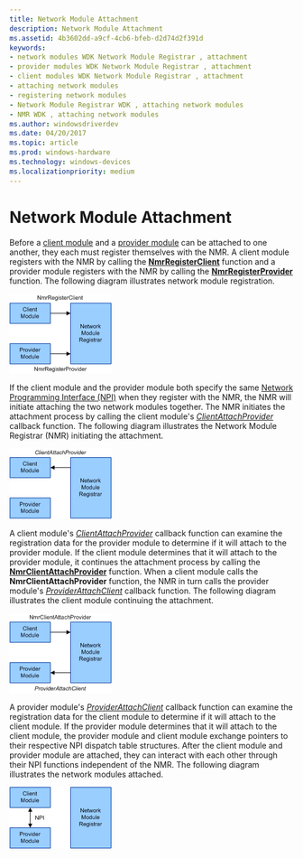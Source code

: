 ```yaml
---
title: Network Module Attachment
description: Network Module Attachment
ms.assetid: 4b3602dd-a9cf-4cb6-bfeb-d2d74d2f391d
keywords:
- network modules WDK Network Module Registrar , attachment
- provider modules WDK Network Module Registrar , attachment
- client modules WDK Network Module Registrar , attachment
- attaching network modules
- registering network modules
- Network Module Registrar WDK , attaching network modules
- NMR WDK , attaching network modules
ms.author: windowsdriverdev
ms.date: 04/20/2017
ms.topic: article
ms.prod: windows-hardware
ms.technology: windows-devices
ms.localizationpriority: medium
---
```


# Network Module Attachment


Before a [client module](client-module.md) and a [provider module](provider-module.md) can be attached to one another, they each must register themselves with the NMR. A client module registers with the NMR by calling the [**NmrRegisterClient**](https://msdn.microsoft.com/library/windows/hardware/ff568782) function and a provider module registers with the NMR by calling the [**NmrRegisterProvider**](https://msdn.microsoft.com/library/windows/hardware/ff568784) function. The following diagram illustrates network module registration.

![diagram illustrating network module registration](images/nmrattach1.png)

If the client module and the provider module both specify the same [Network Programming Interface (NPI)](network-programming-interface.md) when they register with the NMR, the NMR will initiate attaching the two network modules together. The NMR initiates the attachment process by calling the client module's [*ClientAttachProvider*](https://msdn.microsoft.com/library/windows/hardware/ff544903) callback function. The following diagram illustrates the Network Module Registrar (NMR) initiating the attachment.

![diagram illustrating the network module registrar (nmr) initiating the attachment](images/nmrattach2.png)

A client module's [*ClientAttachProvider*](https://msdn.microsoft.com/library/windows/hardware/ff544903) callback function can examine the registration data for the provider module to determine if it will attach to the provider module. If the client module determines that it will attach to the provider module, it continues the attachment process by calling the [**NmrClientAttachProvider**](https://msdn.microsoft.com/library/windows/hardware/ff568770) function. When a client module calls the **NmrClientAttachProvider** function, the NMR in turn calls the provider module's [*ProviderAttachClient*](https://msdn.microsoft.com/library/windows/hardware/ff570395) callback function. The following diagram illustrates the client module continuing the attachment.

![diagram illustrating the client module continuing the attachment](images/nmrattach3.png)

A provider module's [*ProviderAttachClient*](https://msdn.microsoft.com/library/windows/hardware/ff570395) callback function can examine the registration data for the client module to determine if it will attach to the client module. If the provider module determines that it will attach to the client module, the provider module and client module exchange pointers to their respective NPI dispatch table structures. After the client module and provider module are attached, they can interact with each other through their NPI functions independent of the NMR. The following diagram illustrates the network modules attached.

![diagram illustrating the network modules attached](images/nmrattach4.png)